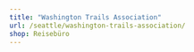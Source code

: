```yaml
---
title: "Washington Trails Association"
url: /seattle/washington-trails-association/
shop: Reisebüro
---
```

